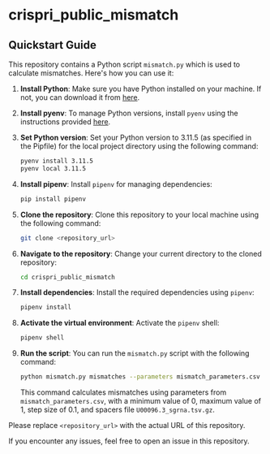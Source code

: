 # crispri_public_mismatch

## Quickstart Guide

This repository contains a Python script `mismatch.py` which is used to calculate mismatches. Here's how you can use it:

1. **Install Python**: Make sure you have Python installed on your machine. If not, you can download it from [here](https://www.python.org/downloads/).

2. **Install pyenv**: To manage Python versions, install `pyenv` using the instructions provided [here](https://github.com/pyenv/pyenv#installation).

3. **Set Python version**: Set your Python version to 3.11.5 (as specified in the Pipfile) for the local project directory using the following command:

    ```bash
    pyenv install 3.11.5
    pyenv local 3.11.5
    ```

4. **Install pipenv**: Install `pipenv` for managing dependencies:

    ```bash
    pip install pipenv
    ```

5. **Clone the repository**: Clone this repository to your local machine using the following command:

    ```bash
    git clone <repository_url>
    ```

6. **Navigate to the repository**: Change your current directory to the cloned repository:

    ```bash
    cd crispri_public_mismatch
    ```

7. **Install dependencies**: Install the required dependencies using `pipenv`:

    ```bash
    pipenv install
    ```

8. **Activate the virtual environment**: Activate the `pipenv` shell:

    ```bash
    pipenv shell
    ```

9. **Run the script**: You can run the `mismatch.py` script with the following command:

    ```bash
    python mismatch.py mismatches --parameters mismatch_parameters.csv --min 0 --max 1 --step 0.1 --spacers_file U00096.3_sgrna.tsv.gz
    ```

    This command calculates mismatches using parameters from `mismatch_parameters.csv`, with a minimum value of 0, maximum value of 1, step size of 0.1, and spacers file `U00096.3_sgrna.tsv.gz`.

Please replace `<repository_url>` with the actual URL of this repository.

If you encounter any issues, feel free to open an issue in this repository.